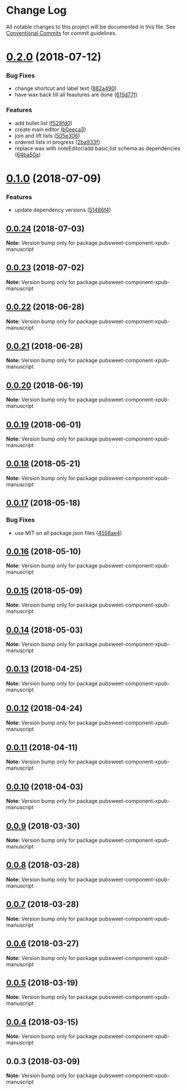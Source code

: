 # Change Log

All notable changes to this project will be documented in this file.
See [Conventional Commits](https://conventionalcommits.org) for commit guidelines.

<a name="0.2.0"></a>
# [0.2.0](https://gitlab.coko.foundation/pubsweet/pubsweet/compare/pubsweet-component-xpub-manuscript@0.1.0...pubsweet-component-xpub-manuscript@0.2.0) (2018-07-12)


### Bug Fixes

* change shortcut and label text ([882a490](https://gitlab.coko.foundation/pubsweet/pubsweet/commit/882a490))
* have wax back till all feautures are done ([615d77f](https://gitlab.coko.foundation/pubsweet/pubsweet/commit/615d77f))


### Features

* add bullet list ([f528fd0](https://gitlab.coko.foundation/pubsweet/pubsweet/commit/f528fd0))
* create main editor ([b0eeca3](https://gitlab.coko.foundation/pubsweet/pubsweet/commit/b0eeca3))
* join and lift lists ([505e306](https://gitlab.coko.foundation/pubsweet/pubsweet/commit/505e306))
* ordered lists in progress ([2ba933f](https://gitlab.coko.foundation/pubsweet/pubsweet/commit/2ba933f))
* replace wax with noteEditor/add basic,list schema as dependencies ([64ba50a](https://gitlab.coko.foundation/pubsweet/pubsweet/commit/64ba50a))




<a name="0.1.0"></a>
# [0.1.0](https://gitlab.coko.foundation/pubsweet/pubsweet/compare/pubsweet-component-xpub-manuscript@0.0.24...pubsweet-component-xpub-manuscript@0.1.0) (2018-07-09)


### Features

* update dependency versions ([51486f4](https://gitlab.coko.foundation/pubsweet/pubsweet/commit/51486f4))




<a name="0.0.24"></a>
## [0.0.24](https://gitlab.coko.foundation/pubsweet/pubsweet/compare/pubsweet-component-xpub-manuscript@0.0.23...pubsweet-component-xpub-manuscript@0.0.24) (2018-07-03)




**Note:** Version bump only for package pubsweet-component-xpub-manuscript

<a name="0.0.23"></a>
## [0.0.23](https://gitlab.coko.foundation/pubsweet/pubsweet/compare/pubsweet-component-xpub-manuscript@0.0.22...pubsweet-component-xpub-manuscript@0.0.23) (2018-07-02)




**Note:** Version bump only for package pubsweet-component-xpub-manuscript

<a name="0.0.22"></a>
## [0.0.22](https://gitlab.coko.foundation/pubsweet/pubsweet/compare/pubsweet-component-xpub-manuscript@0.0.21...pubsweet-component-xpub-manuscript@0.0.22) (2018-06-28)




**Note:** Version bump only for package pubsweet-component-xpub-manuscript

<a name="0.0.21"></a>
## [0.0.21](https://gitlab.coko.foundation/pubsweet/pubsweet/compare/pubsweet-component-xpub-manuscript@0.0.20...pubsweet-component-xpub-manuscript@0.0.21) (2018-06-28)




**Note:** Version bump only for package pubsweet-component-xpub-manuscript

<a name="0.0.20"></a>
## [0.0.20](https://gitlab.coko.foundation/pubsweet/pubsweet/compare/pubsweet-component-xpub-manuscript@0.0.19...pubsweet-component-xpub-manuscript@0.0.20) (2018-06-19)




**Note:** Version bump only for package pubsweet-component-xpub-manuscript

<a name="0.0.19"></a>
## [0.0.19](https://gitlab.coko.foundation/pubsweet/pubsweet/compare/pubsweet-component-xpub-manuscript@0.0.18...pubsweet-component-xpub-manuscript@0.0.19) (2018-06-01)




**Note:** Version bump only for package pubsweet-component-xpub-manuscript

<a name="0.0.18"></a>
## [0.0.18](https://gitlab.coko.foundation/pubsweet/pubsweet/compare/pubsweet-component-xpub-manuscript@0.0.17...pubsweet-component-xpub-manuscript@0.0.18) (2018-05-21)




**Note:** Version bump only for package pubsweet-component-xpub-manuscript

<a name="0.0.17"></a>
## [0.0.17](https://gitlab.coko.foundation/pubsweet/pubsweet/compare/pubsweet-component-xpub-manuscript@0.0.16...pubsweet-component-xpub-manuscript@0.0.17) (2018-05-18)


### Bug Fixes

* use MIT on all package.json files ([4558ae4](https://gitlab.coko.foundation/pubsweet/pubsweet/commit/4558ae4))




<a name="0.0.16"></a>
## [0.0.16](https://gitlab.coko.foundation/pubsweet/pubsweet/compare/pubsweet-component-xpub-manuscript@0.0.15...pubsweet-component-xpub-manuscript@0.0.16) (2018-05-10)




**Note:** Version bump only for package pubsweet-component-xpub-manuscript

<a name="0.0.15"></a>
## [0.0.15](https://gitlab.coko.foundation/pubsweet/pubsweet/compare/pubsweet-component-xpub-manuscript@0.0.14...pubsweet-component-xpub-manuscript@0.0.15) (2018-05-09)




**Note:** Version bump only for package pubsweet-component-xpub-manuscript

<a name="0.0.14"></a>
## [0.0.14](https://gitlab.coko.foundation/pubsweet/pubsweet/compare/pubsweet-component-xpub-manuscript@0.0.13...pubsweet-component-xpub-manuscript@0.0.14) (2018-05-03)




**Note:** Version bump only for package pubsweet-component-xpub-manuscript

<a name="0.0.13"></a>
## [0.0.13](https://gitlab.coko.foundation/pubsweet/pubsweet/compare/pubsweet-component-xpub-manuscript@0.0.12...pubsweet-component-xpub-manuscript@0.0.13) (2018-04-25)




**Note:** Version bump only for package pubsweet-component-xpub-manuscript

<a name="0.0.12"></a>
## [0.0.12](https://gitlab.coko.foundation/pubsweet/pubsweet/compare/pubsweet-component-xpub-manuscript@0.0.11...pubsweet-component-xpub-manuscript@0.0.12) (2018-04-24)




**Note:** Version bump only for package pubsweet-component-xpub-manuscript

<a name="0.0.11"></a>
## [0.0.11](https://gitlab.coko.foundation/pubsweet/pubsweet/compare/pubsweet-component-xpub-manuscript@0.0.10...pubsweet-component-xpub-manuscript@0.0.11) (2018-04-11)




**Note:** Version bump only for package pubsweet-component-xpub-manuscript

<a name="0.0.10"></a>
## [0.0.10](https://gitlab.coko.foundation/pubsweet/pubsweet/compare/pubsweet-component-xpub-manuscript@0.0.9...pubsweet-component-xpub-manuscript@0.0.10) (2018-04-03)




**Note:** Version bump only for package pubsweet-component-xpub-manuscript

<a name="0.0.9"></a>
## [0.0.9](https://gitlab.coko.foundation/pubsweet/pubsweet/compare/pubsweet-component-xpub-manuscript@0.0.8...pubsweet-component-xpub-manuscript@0.0.9) (2018-03-30)




**Note:** Version bump only for package pubsweet-component-xpub-manuscript

<a name="0.0.8"></a>
## [0.0.8](https://gitlab.coko.foundation/pubsweet/pubsweet/compare/pubsweet-component-xpub-manuscript@0.0.7...pubsweet-component-xpub-manuscript@0.0.8) (2018-03-28)




**Note:** Version bump only for package pubsweet-component-xpub-manuscript

<a name="0.0.7"></a>
## [0.0.7](https://gitlab.coko.foundation/pubsweet/pubsweet/compare/pubsweet-component-xpub-manuscript@0.0.6...pubsweet-component-xpub-manuscript@0.0.7) (2018-03-28)




**Note:** Version bump only for package pubsweet-component-xpub-manuscript

<a name="0.0.6"></a>
## [0.0.6](https://gitlab.coko.foundation/pubsweet/pubsweet/compare/pubsweet-component-xpub-manuscript@0.0.5...pubsweet-component-xpub-manuscript@0.0.6) (2018-03-27)




**Note:** Version bump only for package pubsweet-component-xpub-manuscript

<a name="0.0.5"></a>
## [0.0.5](https://gitlab.coko.foundation/pubsweet/pubsweet/compare/pubsweet-component-xpub-manuscript@0.0.4...pubsweet-component-xpub-manuscript@0.0.5) (2018-03-19)




**Note:** Version bump only for package pubsweet-component-xpub-manuscript

<a name="0.0.4"></a>
## [0.0.4](https://gitlab.coko.foundation/pubsweet/pubsweet/compare/pubsweet-component-xpub-manuscript@0.0.3...pubsweet-component-xpub-manuscript@0.0.4) (2018-03-15)




**Note:** Version bump only for package pubsweet-component-xpub-manuscript

<a name="0.0.3"></a>

## 0.0.3 (2018-03-09)

**Note:** Version bump only for package pubsweet-component-xpub-manuscript
